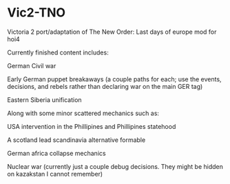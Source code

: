 # Vic2-TNO
Victoria 2 port/adaptation of The New Order: Last days of europe mod for hoi4

Currently finished content includes:

  German Civil war

  Early German puppet breakaways (a couple paths for each; use the events, decisions, and rebels rather than declaring war on the main GER tag)

  Eastern Siberia unification


Along with some minor scattered mechanics such as:

  USA intervention in the Phillipines and Phillipines statehood

  A scotland lead scandinavia alternative formable

  German africa collapse mechanics

  Nuclear war (currently just a couple debug decisions. They might be hidden on kazakstan I cannot remember)

